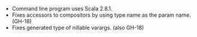 - Command line program uses Scala 2.8.1.
- Fixes accessors to compositors by using type name as the param name. (GH-18)
- Fixes generated type of nillable varargs. (also GH-18)
